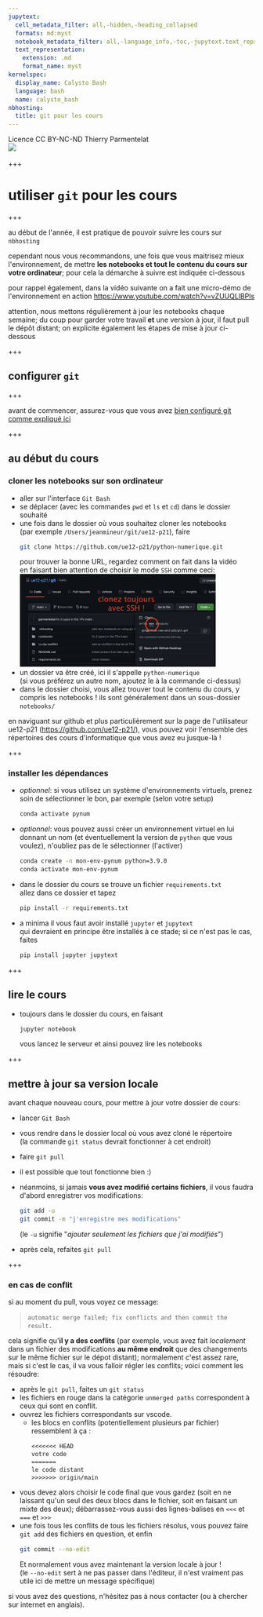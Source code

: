 ```yaml
---
jupytext:
  cell_metadata_filter: all,-hidden,-heading_collapsed
  formats: md:myst
  notebook_metadata_filter: all,-language_info,-toc,-jupytext.text_representation.jupytext_version,-jupytext.text_representation.format_version
  text_representation:
    extension: .md
    format_name: myst
kernelspec:
  display_name: Calysto Bash
  language: bash
  name: calysto_bash
nbhosting:
  title: git pour les cours
---
```


<div class="licence">
<span>Licence CC BY-NC-ND</span>
<span>Thierry Parmentelat</span>
</div>

<img src="../notebooks/media/inria-25-alpha.png">

+++

# utiliser `git` pour les cours

+++

au début de l'année, il est pratique de pouvoir suivre les cours sur `nbhosting`

cependant nous vous recommandons, une fois que vous maitrisez mieux
l'environnement, de mettre **les notebooks et tout le contenu du cours sur votre
ordinateur**; pour cela la démarche à suivre est indiquée ci-dessous

pour rappel également, dans la vidéo suivante on a fait une micro-démo
de l'environnement en action
https://www.youtube.com/watch?v=vZUUQLlBPIs

attention, nous mettons régulièrement à jour les notebooks chaque semaine; du
coup pour garder votre travail **et** une version à jour, il faut pull le dépôt
distant; on explicite également les étapes de mise à jour ci-dessous

+++

## configurer `git`

+++

avant de commencer, assurez-vous que vous avez [bien configuré git comme
expliqué ici](0-00-setup.md)

+++

## au début du cours

### cloner les notebooks sur son ordinateur

* aller sur l'interface `Git Bash`
* se déplacer (avec les commandes `pwd` et `ls` et `cd`) dans le dossier souhaité
* une fois dans le dossier où vous souhaitez cloner les notebooks  
  (par exemple `/Users/jeanmineur/git/ue12-p21`), faire
  ```bash
  git clone https://github.com/ue12-p21/python-numerique.git
  ```
  pour trouver la bonne URL, regardez comment on fait dans la vidéo  
  en faisant bien attention de choisir le mode `SSH` comme ceci:  
  <img src="media/github-choose-ssh.png" width="400px">
* un dossier va être créé, ici il s'appelle `python-numerique`  
  (si vous préférez un autre nom, ajoutez le à la commande ci-dessus)
* dans le dossier choisi, vous allez trouver tout le contenu du cours, y compris
  les  notebooks ! ils sont généralement dans un sous-dossier `notebooks/`

en naviguant sur github et plus particulièrement sur la page de l'utilisateur
ue12-p21 (https://github.com/ue12-p21/), vous pouvez voir l'ensemble des
répertoires des cours d'informatique que vous avez eu jusque-là !

+++

### installer les dépendances

* *optionnel*: si vous utilisez un système d'environnements virtuels, prenez
  soin de sélectionner le bon, par exemple (selon votre setup)
  ```bash
  conda activate pynum
  ```
* *optionnel*: vous pouvez aussi créer un environnement virtuel en lui donnant
  un nom (et éventuellement la version de `python` que vous voulez), n'oubliez
  pas de le sélectionner (l'activer)
  ```bash
  conda create -n mon-env-pynum python=3.9.0
  conda activate mon-env-pynum
  ```

* dans le dossier du cours se trouve un fichier `requirements.txt`  
  allez dans ce dossier et tapez  
  ```bash
  pip install -r requirements.txt
  ```
* a minima il vous faut avoir installé `jupyter` et `jupytext`  
  qui devraient en principe être installés à ce stade; si ce n'est pas le cas,
  faites
  ```bash
  pip install jupyter jupytext
  ```

+++

## lire le cours

* toujours dans le dossier du cours, en faisant
  ```bash
  jupyter notebook
  ```
  vous lancez le serveur et ainsi pouvez lire les notebooks

+++

## mettre à jour sa version locale

avant chaque nouveau cours, pour mettre à jour votre dossier de cours:

* lancer `Git Bash`
* vous rendre dans le dossier local où vous avez cloné le répertoire  
  (la commande `git status` devrait fonctionner à cet endroit)
* faire `git pull`
* il est possible que tout fonctionne bien :)
* néanmoins, si jamais **vous avez modifié certains fichiers**, il vous faudra
  d'abord enregistrer vos modifications:
  ```bash
  git add -u
  git commit -m "j'enregistre mes modifications"
  ```

  (le `-u` signifie "*ajouter seulement les fichiers que j'ai modifiés*")
* après cela, refaites `git pull`

+++

###  en cas de conflit

si au moment du pull, vous voyez ce message:  
>  `automatic merge failed; fix conflicts and then commit the result.`

cela signifie qu'**il y a des conflits** (par exemple, vous avez fait
*localement* dans un fichier des modifications **au même endroit** que des
changements sur le même fichier sur le dépot distant); normalement c'est assez
rare, mais si c'est le cas, il va vous falloir régler les conflits; voici
comment les résoudre:

* après le `git pull`, faites un `git status`  
* les fichiers en rouge dans la catégorie `unmerged paths` correspondent à ceux
  qui sont en conflit.
* ouvrez les fichiers correspondants sur vscode.
  * les blocs en conflits (potentiellement plusieurs par fichier) ressemblent à ça :
    ```text
    <<<<<<< HEAD
    votre code
    =======
    le code distant
    >>>>>>> origin/main
    ```
* vous devez alors choisir le code final que vous gardez (soit en ne laissant
  qu'un seul des deux blocs dans le fichier, soit en faisant un mixte des deux);
  débarrassez-vous aussi des lignes-balises en `<<<` et `===` et `>>>`
* une fois tous les conflits de tous les fichiers résolus, vous pouvez faire
`git add` des fichiers en question, et enfin
  ```bash
  git commit --no-edit
  ```
  Et normalement vous avez maintenant la version locale à jour !  
  (le `--no-edit` sert à ne pas passer dans l'éditeur, il n'est vraiment pas
  utile ici de mettre un message spécifique)


si vous avez des questions, n'hésitez pas à nous contacter (ou à chercher sur
internet en anglais).
